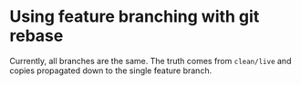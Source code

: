 # Using feature branching with git rebase

Currently, all branches are the same. The truth comes from `clean/live` and copies propagated down to the single feature branch.